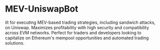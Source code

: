 # MEV-UniswapBot
ilt for executing MEV-based trading strategies, including sandwich attacks, on Uniswap. Maximizes profitability with high security and compatibility across EVM networks. Perfect for traders and developers looking to capitalize on Ethereum's mempool opportunities and automated trading solutions.
